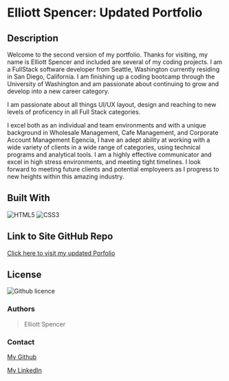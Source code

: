 # Elliott Spencer: Updated Portfolio

## Description

Welcome to the second version of my portfolio. Thanks for visiting, my name is Elliott Spencer and included are several of my coding projects. I am a FullStack software developer from Seattle, Washington currently residing in San Diego, California. I am finishing up a coding bootcamp through the University of Washington and am passionate about continuing to grow and develop into a new career category.

I am passionate about all things UI/UX layout, design and reaching to new levels of proficency in all Full Stack categories. 

I excel both as an individual and team environments and with a unique background in Wholesale Management, Cafe Management, and Corporate Account Management Egencia, I have an adept ability at working with a wide variety of clients in a wide range of categories, using technical programs and analytical tools. I am a highly effective communicator and excel in high stress environments, and meeting tight timelines. I look forward to meeting future clients and potential employeers as I progress to new heights within this amazing industry.

## Built With

![HTML5](https://img.shields.io/badge/HTML5-E34F26?style=for-the-badge&logo=html5&logoColor=white)
![CSS3](https://img.shields.io/badge/CSS3-1572B6?style=for-the-badge&logo=css3&logoColor=white)

## Link to Site GitHub Repo

[Click here to visit my updated Porfolio](https://spencee1315.github.io/hw_wk8/projects.html)


## License 
![Github licence](http://img.shields.io/badge/license-MIT-blue.svg)

### Authors

> Elliott Spencer

### Contact

[My Github](https://github.com/spencee1315)

[My LinkedIn](https://www.linkedin.com/in/elliott-spencer-886a9818/)
